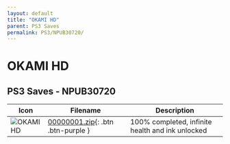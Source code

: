 ```yaml
---
layout: default
title: "OKAMI HD"
parent: PS3 Saves
permalink: PS3/NPUB30720/
---
```

# OKAMI HD

## PS3 Saves - NPUB30720

| Icon | Filename | Description |
|------|----------|-------------|
| ![OKAMI HD](ICON0.PNG) | [00000001.zip](00000001.zip){: .btn .btn-purple } | 100% completed, infinite health and ink unlocked |
